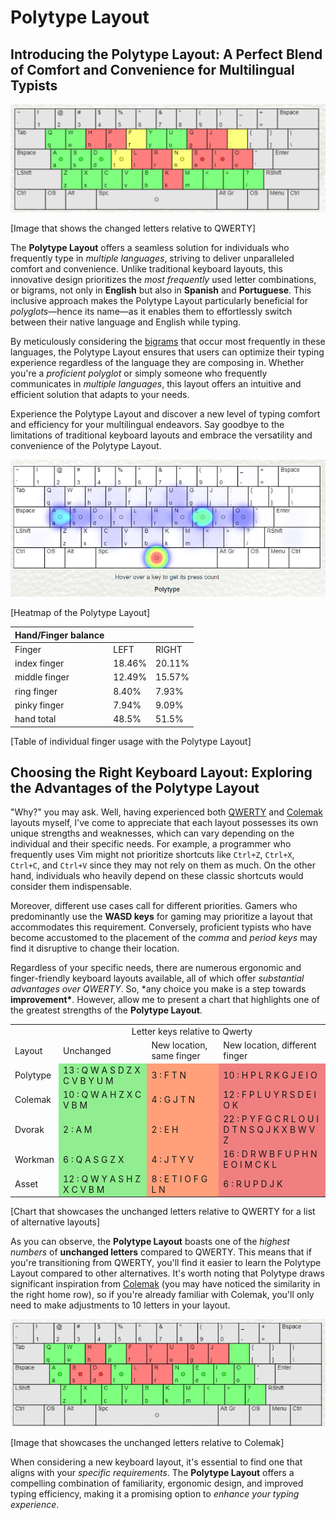 # Polytype Layout

## Introducing the Polytype Layout: A Perfect Blend of Comfort and Convenience for Multilingual Typists

![Polytype - Letters Changed](https://raw.githubusercontent.com/TheRoro/Polytype-Layout/main/images/polytype_letters_changed_qwerty.png "Polytype - Letters Changed")

[Image that shows the changed letters relative to QWERTY]

The **Polytype Layout** offers a seamless solution for individuals who frequently type in _multiple languages_, striving to deliver unparalleled comfort and convenience. Unlike traditional keyboard layouts, this innovative design prioritizes the _most frequently_ used letter combinations, or bigrams, not only in **English** but also in **Spanish** and **Portuguese**. This inclusive approach makes the Polytype Layout particularly beneficial for _polyglots_—hence its name—as it enables them to effortlessly switch between their native language and English while typing.

By meticulously considering the [bigrams](https://en.wikipedia.org/wiki/Bigram) that occur most frequently in these languages, the Polytype Layout ensures that users can optimize their typing experience regardless of the language they are composing in. Whether you're a _proficient polyglot_ or simply someone who frequently communicates in _multiple languages_, this layout offers an intuitive and efficient solution that adapts to your needs.

Experience the Polytype Layout and discover a new level of typing comfort and efficiency for your multilingual endeavors. Say goodbye to the limitations of traditional keyboard layouts and embrace the versatility and convenience of the Polytype Layout.

![Polytype - Heatmap.png](https://raw.githubusercontent.com/TheRoro/Polytype-Layout/main/images/polytype_heatmap.png "Polytype - Heatmap")

[Heatmap of the Polytype Layout]

| Hand/Finger balance |        |        |
| ------------------- | ------ | ------ |
| Finger              | LEFT   | RIGHT  |
| index finger        | 18.46% | 20.11% |
| middle finger       | 12.49% | 15.57% |
| ring finger         | 8.40%  | 7.93%  |
| pinky finger        | 7.94%  | 9.09%  |
| hand total          | 48.5%  | 51.5%  |

[Table of individual finger usage with the Polytype Layout]

## Choosing the Right Keyboard Layout: Exploring the Advantages of the Polytype Layout

"Why?" you may ask. Well, having experienced both [QWERTY](https://en.wikipedia.org/wiki/QWERTY) and [Colemak](https://en.wikipedia.org/wiki/Colemak) layouts myself, I've come to appreciate that each layout possesses its own unique strengths and weaknesses, which can vary depending on the individual and their specific needs. For example, a programmer who frequently uses Vim might not prioritize shortcuts like `Ctrl+Z`, `Ctrl+X`, `Ctrl+C`, and `Ctrl+V` since they may not rely on them as much. On the other hand, individuals who heavily depend on these classic shortcuts would consider them indispensable.

Moreover, different use cases call for different priorities. Gamers who predominantly use the **WASD keys** for gaming may prioritize a layout that accommodates this requirement. Conversely, proficient typists who have become accustomed to the placement of the _comma_ and _period keys_ may find it disruptive to change their location.

Regardless of your specific needs, there are numerous ergonomic and finger-friendly keyboard layouts available, all of which offer _substantial advantages over QWERTY_. So, \*any choice you make is a step towards **improvement\***. However, allow me to present a chart that highlights one of the greatest strengths of the **Polytype Layout**.

<table cellpadding="4">
  <tbody><tr>
    <td></td>
    <td colspan="3" style="text-align:center">Letter keys relative to Qwerty</td>
  </tr>
  <tr>    
    <td>Layout</td>
    <td>Unchanged</td>
    <td>New location, same finger</td>
    <td>New location, different finger</td>
  </tr>
  <tr>
    <td>Polytype</td>
    <td style="background:lightgreen">13 :
      <span class="key keyg">Q</span>
      <span class="key keyg">W</span>
      <span class="key keyg">A</span>
      <span class="key keyg">S</span>
      <span class="key keyg">D</span>
      <span class="key keyg">Z</span>
      <span class="key keyg">X</span>
      <span class="key keyg">C</span>
      <span class="key keyg">V</span>
      <span class="key keyg">B</span>
      <span class="key keyg">Y</span>
      <span class="key keyg">U</span>
      <span class="key keyg">M</span>
    </td>
    <td style="background:lightsalmon">3 :
      <span class="key keyo">F</span>
      <span class="key keyo">T</span>
      <span class="key keyo">N</span>
    </td>
    <td style="background:lightcoral">10 :
      <span class="key keyr">H</span>
      <span class="key keyr">P</span>
      <span class="key keyr">L</span>
      <span class="key keyr">R</span>
      <span class="key keyr">K</span>
      <span class="key keyr">G</span>
      <span class="key keyr">J</span>
      <span class="key keyr">E</span>
      <span class="key keyr">I</span>
      <span class="key keyr">O</span>
    </td>    
  </tr>
  <tr>
    <td>Colemak</td>
    <td style="background:lightgreen">10 :
      <span class="key keyg">Q</span>
      <span class="key keyg">W</span>
      <span class="key keyg">A</span>
      <span class="key keyg">H</span>
      <span class="key keyg">Z</span>
      <span class="key keyg">X</span>
      <span class="key keyg">C</span>
      <span class="key keyg">V</span>
      <span class="key keyg">B</span>
      <span class="key keyg">M</span>
    </td>
    <td style="background:lightsalmon">4 :
      <span class="key keyo">G</span>
      <span class="key keyo">J</span>
      <span class="key keyo">T</span>
      <span class="key keyo">N</span>
    </td>
    <td style="background:lightcoral">12 :
      <span class="key keyr">F</span>
      <span class="key keyr">P</span>
      <span class="key keyr">L</span>
      <span class="key keyr">U</span>
      <span class="key keyr">Y</span>
      <span class="key keyr">R</span>
      <span class="key keyr">S</span>
      <span class="key keyr">D</span>
      <span class="key keyr">E</span>
      <span class="key keyr">I</span>
      <span class="key keyr">O</span>
      <span class="key keyr">K</span>
    </td>    
  </tr>
  </tr>
    <tr>
    <td>Dvorak</td>
    <td style="background:lightgreen">2 :
      <span class="key keyg">A</span>
      <span class="key keyg">M</span>
    </td>
    <td style="background:lightsalmon">2 :
      <span class="key keyo">E</span>
      <span class="key keyo">H</span>
    </td>
    <td style="background:lightcoral">22 :
      <span class="key keyr">P</span>
      <span class="key keyr">Y</span>
      <span class="key keyr">F</span>
      <span class="key keyr">G</span>
      <span class="key keyr">C</span>
      <span class="key keyr">R</span>
      <span class="key keyr">L</span>
      <span class="key keyr">O</span>
      <span class="key keyr">U</span>
      <span class="key keyr">I</span>
      <span class="key keyr">D</span>
      <span class="key keyr">T</span>
      <span class="key keyr">N</span>
      <span class="key keyr">S</span>
      <span class="key keyr">Q</span>
      <span class="key keyr">J</span>
      <span class="key keyr">K</span>
      <span class="key keyr">X</span>
      <span class="key keyr">B</span>
      <span class="key keyr">W</span>
      <span class="key keyr">V</span>
      <span class="key keyr">Z</span>
    </td>    
  </tr>
    </tr>
    <tr>
    <td>Workman</td>
    <td style="background:lightgreen">6 :
      <span class="key keyg">Q</span>
      <span class="key keyg">A</span>
      <span class="key keyg">S</span>
      <span class="key keyg">G</span>
      <span class="key keyg">Z</span>
      <span class="key keyg">X</span>
    </td>
    <td style="background:lightsalmon">4 :
      <span class="key keyo">J</span>
      <span class="key keyo">T</span>
      <span class="key keyo">Y</span>
      <span class="key keyo">V</span>
    </td>
    <td style="background:lightcoral">16 :
      <span class="key keyr">D</span>
      <span class="key keyr">R</span>
      <span class="key keyr">W</span>
      <span class="key keyr">B</span>
      <span class="key keyr">F</span>
      <span class="key keyr">U</span>
      <span class="key keyr">P</span>
      <span class="key keyr">H</span>
      <span class="key keyr">N</span>
      <span class="key keyr">E</span>
      <span class="key keyr">O</span>
      <span class="key keyr">I</span>
      <span class="key keyr">M</span>
      <span class="key keyr">C</span>
      <span class="key keyr">K</span>
      <span class="key keyr">L</span>
    </td>    
  </tr>
  <tr>
    <td>Asset</td>
    <td style="background:lightgreen">12 :
      <span class="key keyg">Q</span>
      <span class="key keyg">W</span>
      <span class="key keyg">Y</span>
      <span class="key keyg">A</span>
      <span class="key keyg">S</span>
      <span class="key keyg">H</span>
      <span class="key keyg">Z</span>
      <span class="key keyg">X</span>
      <span class="key keyg">C</span>
      <span class="key keyg">V</span>
      <span class="key keyg">B</span>
      <span class="key keyg">M</span>
    </td>
    <td style="background:lightsalmon">8 :
      <span class="key keyo">E</span>
      <span class="key keyo">T</span>
      <span class="key keyo">I</span>
      <span class="key keyo">O</span>
      <span class="key keyo">F</span>
      <span class="key keyo">G</span>
      <span class="key keyo">L</span>
      <span class="key keyo">N</span>
    </td>
    <td style="background:lightcoral">6 :
      <span class="key keyr">R</span>
      <span class="key keyr">U</span>
      <span class="key keyr">P</span>
      <span class="key keyr">D</span>
      <span class="key keyr">J</span>
      <span class="key keyr">K</span>
    </td>
</tbody>
</table>

[Chart that showcases the unchanged letters relative to QWERTY for a list of alternative layouts]

As you can observe, the **Polytype Layout** boasts one of the _highest numbers_ of **unchanged letters** compared to QWERTY. This means that if you're transitioning from QWERTY, you'll find it easier to learn the Polytype Layout compared to other alternatives. It's worth noting that Polytype draws significant inspiration from [Colemak](https://en.wikipedia.org/wiki/Colemak) (you may have noticed the similarity in the right home row), so if you're already familiar with Colemak, you'll only need to make adjustments to 10 letters in your layout.

![Polytype - Highlighted letters (Colemak).png](https://raw.githubusercontent.com/TheRoro/Polytype-Layout/main/images/polytype_letters_changed_colemak.png "Polytype - Highlighted letters (Colemak)")

[Image that showcases the unchanged letters relative to Colemak]

When considering a new keyboard layout, it's essential to find one that aligns with your _specific requirements_. The **Polytype Layout** offers a compelling combination of familiarity, ergonomic design, and improved typing efficiency, making it a promising option to _enhance your typing experience_.
